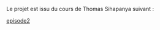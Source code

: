 Le projet est issu du cours de Thomas Sihapanya suivant : 

[episode2](https://github.com/tomsihap/php-poo-course/blob/master/episode02.md)
